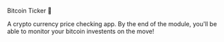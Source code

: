 Bitcoin Ticker 🤑

A crypto currency price checking app. By the end of the module, you'll be able to monitor your bitcoin investents on the move!
